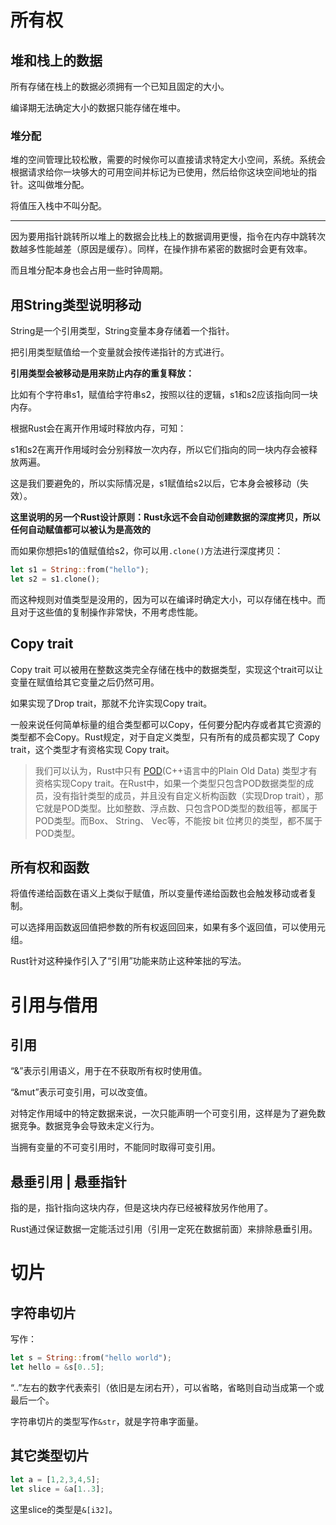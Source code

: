 # 所有权

## 堆和栈上的数据

所有存储在栈上的数据必须拥有一个已知且固定的大小。

编译期无法确定大小的数据只能存储在堆中。

### 堆分配

堆的空间管理比较松散，需要的时候你可以直接请求特定大小空间，系统。系统会根据请求给你一块够大的可用空间并标记为已使用，然后给你这块空间地址的指针。这叫做堆分配。

将值压入栈中不叫分配。

---

因为要用指针跳转所以堆上的数据会比栈上的数据调用更慢，指令在内存中跳转次数越多性能越差（原因是缓存）。同样，在操作排布紧密的数据时会更有效率。

而且堆分配本身也会占用一些时钟周期。

## 用String类型说明移动

String是一个引用类型，String变量本身存储着一个指针。

把引用类型赋值给一个变量就会按传递指针的方式进行。

******引用类型会被移动是用来防止内存的重复释放：******

比如有个字符串s1，赋值给字符串s2，按照以往的逻辑，s1和s2应该指向同一块内存。

根据Rust会在离开作用域时释放内存，可知：

s1和s2在离开作用域时会分别释放一次内存，所以它们指向的同一块内存会被释放两遍。

这是我们要避免的，所以实际情况是，s1赋值给s2以后，它本身会被移动（失效）。

**********************************************************************************************************************************************************************************************这里说明的另一个Rust设计原则：Rust永远不会自动创建数据的深度拷贝，所以任何自动赋值都可以被认为是高效的**********************************************************************************************************************************************************************************************

而如果你想把s1的值赋值给s2，你可以用`.clone()`方法进行深度拷贝：

```rust
let s1 = String::from("hello");
let s2 = s1.clone();
```

而这种规则对值类型是没用的，因为可以在编译时确定大小，可以存储在栈中。而且对于这些值的复制操作非常快，不用考虑性能。

## Copy trait

Copy trait 可以被用在整数这类完全存储在栈中的数据类型，实现这个trait可以让变量在赋值给其它变量之后仍然可用。

如果实现了Drop trait，那就不允许实现Copy trait。

一般来说任何简单标量的组合类型都可以Copy，任何要分配内存或者其它资源的类型都不会Copy。Rust规定，对于自定义类型，只有所有的成员都实现了 Copy trait，这个类型才有资格实现 Copy trait。

> 我们可以认为，Rust中只有 [POD](https://link.zhihu.com/?target=https%3A//en.wikipedia.org/wiki/Passive_data_structure)(C++语言中的Plain Old Data) 类型才有资格实现Copy trait。在Rust中，如果一个类型只包含POD数据类型的成员，没有指针类型的成员，并且没有自定义析构函数（实现Drop trait），那它就是POD类型。比如整数、浮点数、只包含POD类型的数组等，都属于POD类型。而Box、 String、 Vec等，不能按 bit 位拷贝的类型，都不属于POD类型。
> 

## 所有权和函数

将值传递给函数在语义上类似于赋值，所以变量传递给函数也会触发移动或者复制。

可以选择用函数返回值把参数的所有权返回回来，如果有多个返回值，可以使用元组。

Rust针对这种操作引入了“引用”功能来防止这种笨拙的写法。

# 引用与借用

## 引用

“&”表示引用语义，用于在不获取所有权时使用值。

“&mut”表示可变引用，可以改变值。

对特定作用域中的特定数据来说，一次只能声明一个可变引用，这样是为了避免数据竞争。数据竞争会导致未定义行为。

当拥有变量的不可变引用时，不能同时取得可变引用。

## 悬垂引用 | 悬垂指针

指的是，指针指向这块内存，但是这块内存已经被释放另作他用了。

Rust通过保证数据一定能活过引用（引用一定死在数据前面）来排除悬垂引用。

# 切片

## 字符串切片

写作：

```rust
let s = String::from("hello world");
let hello = &s[0..5];
```

“..”左右的数字代表索引（依旧是左闭右开），可以省略，省略则自动当成第一个或最后一个。

字符串切片的类型写作`&str`，就是字符串字面量。

## 其它类型切片

```rust
let a = [1,2,3,4,5];
let slice = &a[1..3];
```

这里slice的类型是`&[i32]`。